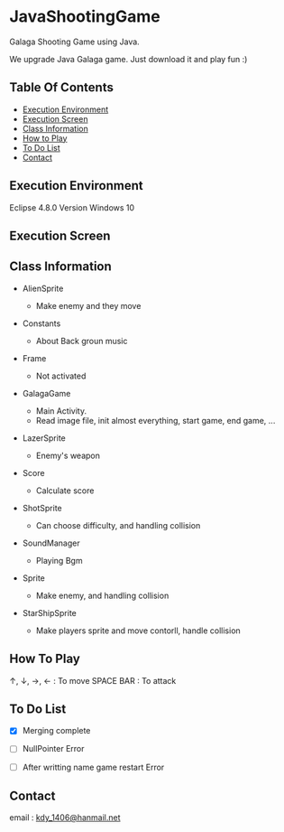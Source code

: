 # JavaShootingGame


Galaga Shooting Game using Java.

We upgrade Java Galaga game.
Just download it and play fun :)
 

## Table Of Contents

- [Execution Environment](#execution-environment)
- [Execution Screen](#class-information)
- [Class Information](#class-information)
- [How to Play](#how-to-play)
- [To Do List](#to-do-list)
- [Contact](#contact)




## Execution Environment

Eclipse 4.8.0 Version
Windows 10




## Execution Screen





## Class Information

- AlienSprite
  - Make enemy and they move

- Constants
  - About Back groun music

- Frame
  - Not activated  
  
  
- GalagaGame
  - Main Activity. 
  - Read image file, init almost everything, start game, end game, ...

- LazerSprite
  - Enemy's weapon
  
- Score
  - Calculate score 
  
- ShotSprite
  - Can choose difficulty, and handling collision
  
- SoundManager
  - Playing Bgm
  
- Sprite
  - Make enemy, and handling collision
  
- StarShipSprite
  - Make players sprite and move contorll, handle collision
  
  
  
## How To Play

↑, ↓, →, ←   :  To move
SPACE BAR    :  To attack





## To Do List

- [x] Merging complete
- [ ] NullPointer Error
- [ ] After writting name game restart Error



## Contact

email : kdy_1406@hanmail.net
